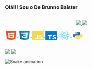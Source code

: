 ### Olá!!! Sou o De Brunno Baister 

<br>

<div align="center">
  <a href="https://github.com/DecoBaister">
  <img height="180em" src="https://github-readme-stats.vercel.app/api?username=DecoBaister&show_icons=true&theme=synthwave&include_all_commits=true&count_private=true"/>
  <img height="180em" src="https://github-readme-stats.vercel.app/api/top-langs/?username=DecoBaister&layout=compact&langs_count=7&theme=synthwave"/>
</div>

  <div style="display: inline_block"><br>
  <img align="center" alt="Deco-HTML" height="30" width="40" src="https://raw.githubusercontent.com/devicons/devicon/master/icons/html5/html5-original.svg">
  <img align="center" alt="Deco-CSS" height="30" width="40" src="https://raw.githubusercontent.com/devicons/devicon/master/icons/css3/css3-original.svg">
  <img align="center" alt="Deco-Js" height="30" width="40" src="https://raw.githubusercontent.com/devicons/devicon/master/icons/javascript/javascript-plain.svg">
  <img align="center" alt="Deco-Ts" height="30" width="40" src="https://raw.githubusercontent.com/devicons/devicon/master/icons/typescript/typescript-plain.svg">
  <img align="center" alt="Deco-React" height="30" width="40" src="https://raw.githubusercontent.com/devicons/devicon/master/icons/react/react-original.svg">
  <img align="center" alt="Deco-Python" height="30" width="40" src="https://raw.githubusercontent.com/devicons/devicon/master/icons/python/python-original.svg"> 
</div>

  ##
  
  <a href="https://www.linkedin.com/in/debrunnobaister/" target="_blank"><img src="https://img.shields.io/badge/-LinkedIn-%230077B5?style=for-the-badge&logo=linkedin&logoColor=white" target="_blank"></a>
  <a href = "mailto:debrunnob@gmail.com"><img src="https://img.shields.io/badge/-Gmail-%23333?style=for-the-badge&logo=gmail&logoColor=white" target="_blank"></a>
  
  ![Snake animation](https://github.com/DecoBaister/DecoBaister/blob/output/github-contribution-grid-snake.svg)
